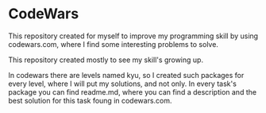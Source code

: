 # CodeWars
This repository created for myself to improve my programming skill by using codewars.com, where I find some interesting problems to solve.

This repository created mostly to see my skill's growing up. 

In codewars there are levels named kyu, so I created such packages for every level, where I will put my solutions, and not only. In every task's package you can find readme.md, where you can find a description and the best solution for this task foung in codewars.com.
